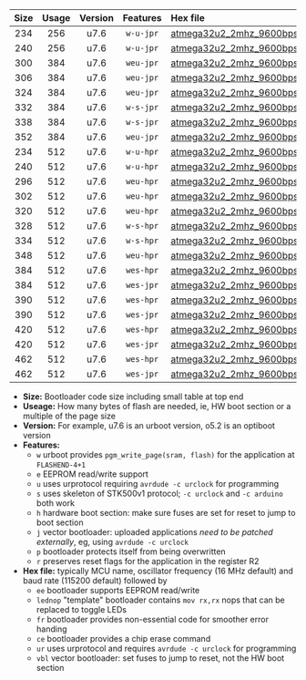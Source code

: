 |Size|Usage|Version|Features|Hex file|
|:-:|:-:|:-:|:-:|:--|
|234|256|u7.6|`w-u-jpr`|[atmega32u2_2mhz_9600bps_ur_vbl.hex](https://raw.githubusercontent.com/stefanrueger/urboot/main//atmega32u2_2mhz_9600bps_ur_vbl.hex)|
|240|256|u7.6|`w-u-jpr`|[atmega32u2_2mhz_9600bps_lednop_ur_vbl.hex](https://raw.githubusercontent.com/stefanrueger/urboot/main//atmega32u2_2mhz_9600bps_lednop_ur_vbl.hex)|
|300|384|u7.6|`weu-jpr`|[atmega32u2_2mhz_9600bps_ee_ur_vbl.hex](https://raw.githubusercontent.com/stefanrueger/urboot/main//atmega32u2_2mhz_9600bps_ee_ur_vbl.hex)|
|306|384|u7.6|`weu-jpr`|[atmega32u2_2mhz_9600bps_ee_lednop_ur_vbl.hex](https://raw.githubusercontent.com/stefanrueger/urboot/main//atmega32u2_2mhz_9600bps_ee_lednop_ur_vbl.hex)|
|324|384|u7.6|`weu-jpr`|[atmega32u2_2mhz_9600bps_ee_lednop_fr_ur_vbl.hex](https://raw.githubusercontent.com/stefanrueger/urboot/main//atmega32u2_2mhz_9600bps_ee_lednop_fr_ur_vbl.hex)|
|332|384|u7.6|`w-s-jpr`|[atmega32u2_2mhz_9600bps_vbl.hex](https://raw.githubusercontent.com/stefanrueger/urboot/main//atmega32u2_2mhz_9600bps_vbl.hex)|
|338|384|u7.6|`w-s-jpr`|[atmega32u2_2mhz_9600bps_lednop_vbl.hex](https://raw.githubusercontent.com/stefanrueger/urboot/main//atmega32u2_2mhz_9600bps_lednop_vbl.hex)|
|352|384|u7.6|`weu-jpr`|[atmega32u2_2mhz_9600bps_ee_lednop_fr_ce_ur_vbl.hex](https://raw.githubusercontent.com/stefanrueger/urboot/main//atmega32u2_2mhz_9600bps_ee_lednop_fr_ce_ur_vbl.hex)|
|234|512|u7.6|`w-u-hpr`|[atmega32u2_2mhz_9600bps_ur.hex](https://raw.githubusercontent.com/stefanrueger/urboot/main//atmega32u2_2mhz_9600bps_ur.hex)|
|240|512|u7.6|`w-u-hpr`|[atmega32u2_2mhz_9600bps_lednop_ur.hex](https://raw.githubusercontent.com/stefanrueger/urboot/main//atmega32u2_2mhz_9600bps_lednop_ur.hex)|
|296|512|u7.6|`weu-hpr`|[atmega32u2_2mhz_9600bps_ee_ur.hex](https://raw.githubusercontent.com/stefanrueger/urboot/main//atmega32u2_2mhz_9600bps_ee_ur.hex)|
|302|512|u7.6|`weu-hpr`|[atmega32u2_2mhz_9600bps_ee_lednop_ur.hex](https://raw.githubusercontent.com/stefanrueger/urboot/main//atmega32u2_2mhz_9600bps_ee_lednop_ur.hex)|
|320|512|u7.6|`weu-hpr`|[atmega32u2_2mhz_9600bps_ee_lednop_fr_ur.hex](https://raw.githubusercontent.com/stefanrueger/urboot/main//atmega32u2_2mhz_9600bps_ee_lednop_fr_ur.hex)|
|328|512|u7.6|`w-s-hpr`|[atmega32u2_2mhz_9600bps.hex](https://raw.githubusercontent.com/stefanrueger/urboot/main//atmega32u2_2mhz_9600bps.hex)|
|334|512|u7.6|`w-s-hpr`|[atmega32u2_2mhz_9600bps_lednop.hex](https://raw.githubusercontent.com/stefanrueger/urboot/main//atmega32u2_2mhz_9600bps_lednop.hex)|
|348|512|u7.6|`weu-hpr`|[atmega32u2_2mhz_9600bps_ee_lednop_fr_ce_ur.hex](https://raw.githubusercontent.com/stefanrueger/urboot/main//atmega32u2_2mhz_9600bps_ee_lednop_fr_ce_ur.hex)|
|384|512|u7.6|`wes-hpr`|[atmega32u2_2mhz_9600bps_ee.hex](https://raw.githubusercontent.com/stefanrueger/urboot/main//atmega32u2_2mhz_9600bps_ee.hex)|
|384|512|u7.6|`wes-jpr`|[atmega32u2_2mhz_9600bps_ee_vbl.hex](https://raw.githubusercontent.com/stefanrueger/urboot/main//atmega32u2_2mhz_9600bps_ee_vbl.hex)|
|390|512|u7.6|`wes-hpr`|[atmega32u2_2mhz_9600bps_ee_lednop.hex](https://raw.githubusercontent.com/stefanrueger/urboot/main//atmega32u2_2mhz_9600bps_ee_lednop.hex)|
|390|512|u7.6|`wes-jpr`|[atmega32u2_2mhz_9600bps_ee_lednop_vbl.hex](https://raw.githubusercontent.com/stefanrueger/urboot/main//atmega32u2_2mhz_9600bps_ee_lednop_vbl.hex)|
|420|512|u7.6|`wes-hpr`|[atmega32u2_2mhz_9600bps_ee_lednop_fr.hex](https://raw.githubusercontent.com/stefanrueger/urboot/main//atmega32u2_2mhz_9600bps_ee_lednop_fr.hex)|
|420|512|u7.6|`wes-jpr`|[atmega32u2_2mhz_9600bps_ee_lednop_fr_vbl.hex](https://raw.githubusercontent.com/stefanrueger/urboot/main//atmega32u2_2mhz_9600bps_ee_lednop_fr_vbl.hex)|
|462|512|u7.6|`wes-hpr`|[atmega32u2_2mhz_9600bps_ee_lednop_fr_ce.hex](https://raw.githubusercontent.com/stefanrueger/urboot/main//atmega32u2_2mhz_9600bps_ee_lednop_fr_ce.hex)|
|462|512|u7.6|`wes-jpr`|[atmega32u2_2mhz_9600bps_ee_lednop_fr_ce_vbl.hex](https://raw.githubusercontent.com/stefanrueger/urboot/main//atmega32u2_2mhz_9600bps_ee_lednop_fr_ce_vbl.hex)|

- **Size:** Bootloader code size including small table at top end
- **Useage:** How many bytes of flash are needed, ie, HW boot section or a multiple of the page size
- **Version:** For example, u7.6 is an urboot version, o5.2 is an optiboot version
- **Features:**
  + `w` urboot provides `pgm_write_page(sram, flash)` for the application at `FLASHEND-4+1`
  + `e` EEPROM read/write support
  + `u` uses urprotocol requiring `avrdude -c urclock` for programming
  + `s` uses skeleton of STK500v1 protocol; `-c urclock` and `-c arduino` both work
  + `h` hardware boot section: make sure fuses are set for reset to jump to boot section
  + `j` vector bootloader: uploaded applications *need to be patched externally*, eg, using `avrdude -c urclock`
  + `p` bootloader protects itself from being overwritten
  + `r` preserves reset flags for the application in the register R2
- **Hex file:** typically MCU name, oscillator frequency (16 MHz default) and baud rate (115200 default) followed by
  + `ee` bootloader supports EEPROM read/write
  + `lednop` "template" bootloader contains `mov rx,rx` nops that can be replaced to toggle LEDs
  + `fr` bootloader provides non-essential code for smoother error handing
  + `ce` bootloader provides a chip erase command
  + `ur` uses urprotocol and requires `avrdude -c urclock` for programming
  + `vbl` vector bootloader: set fuses to jump to reset, not the HW boot section
